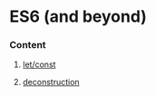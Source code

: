 # ES6 (and beyond)

### Content

1. [let/const](./1_let_const/)

2. [deconstruction](./2_deconstruction/)


 
 